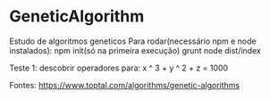 # GeneticAlgorithm
Estudo de algoritmos geneticos
Para rodar(necessário npm e node instalados): 
    npm init(só na primeira execução)
    grunt
    node dist/index

Teste 1: descobrir operadores para: x ^ 3 + y ^ 2 + z = 1000

Fontes:
https://www.toptal.com/algorithms/genetic-algorithms